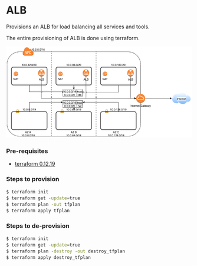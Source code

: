 # ALB

Provisions an ALB for load balancing all services and tools.

The entire provisioning of ALB is done using terraform.

![ALB Diagram](./alb.png "ALB")

### Pre-requisites

- [terraform 0.12.19](https://learn.hashicorp.com/terraform/getting-started/install.html)

### Steps to provision

```bash
$ terraform init
$ terraform get -update=true
$ terraform plan -out tfplan
$ terraform apply tfplan
```

### Steps to de-provision

```bash
$ terraform init
$ terraform get -update=true
$ terraform plan -destroy -out destroy_tfplan
$ terraform apply destroy_tfplan
```